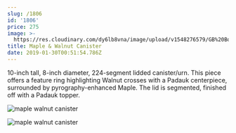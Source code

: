 ```yaml
---
slug: /1806
id: '1806'
price: 275
image: >-
  https://res.cloudinary.com/dy6lb8vna/image/upload/v1548276579/GB%20Bowlworks%20Gallery/DSC_2074a.jpg
title: Maple & Walnut Canister
date: 2019-01-30T00:51:54.786Z
---
```

10-inch tall, 8-inch diameter, 224-segment lidded canister/urn. This piece offers a feature ring highlighting Walnut crosses with a Padauk centerpiece, surrounded by pyrography-enhanced Maple. The lid is segmented, finished off with a Padauk topper.

![maple walnut canister](https://res.cloudinary.com/dy6lb8vna/image/upload/v1548276579/GB%20Bowlworks%20Gallery/DSC_2061a.jpg "maple walnut canister")

![maple walnut canister](https://res.cloudinary.com/dy6lb8vna/image/upload/v1548276579/GB%20Bowlworks%20Gallery/DSC_2050a.jpg "maple walnut canister")
